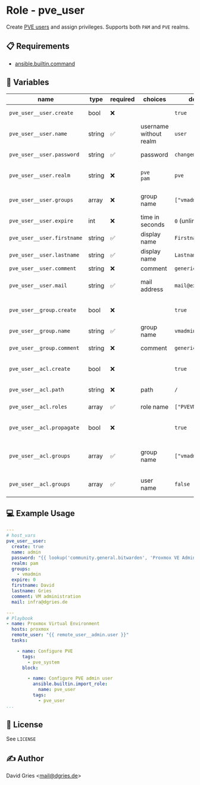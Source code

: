 # Role -  pve_user

Create [PVE users](https://pve.proxmox.com/pve-docs/chapter-pveum.html) and assign privileges. Supports both `PAM` and `PVE` realms.

## 📋 Requirements

* [ansible.builtin.command](https://docs.ansible.com/ansible/latest/collections/ansible/builtin/command_module.html)

## 🧩 Variables

| name                                     | type   | required | choices                | default            | description                              |
| ---------------------------------------- | ------ | -------- | ---------------------- | ------------------ | ---------------------------------------- |
| `pve_user__user.create`    | bool   | ❌       |                        | `true`             | create user if it doesn't exist          |
| `pve_user__user.name`      | string | ✅       | username without realm | `user`             | name of the user                         |
| `pve_user__user.password`  | string | ✅       | password               | `changeme`         | password of the user                     |
| `pve_user__user.realm`     | string | ❌       | `pve`<br>`pam`         | `pve`              | PVE realm (use PAM for CLI user)         |
| `pve_user__user.groups`    | array  | ❌       | group name             | `["vmadmin"]`      | assign (existing) group                  |
| `pve_user__user.expire`    | int    | ❌       | time in seconds        | `0` (unlimited)    | time since epoch                         |
| `pve_user__user.firstname` | string | ✅       | display name           | `Firstname`        | display name of the user                 |
| `pve_user__user.lastname`  | string | ✅       | display name           | `Lastname`         | display name of the user                 |
| `pve_user__user.comment`   | string | ❌       | comment                | `generic user`     | user comment                             |
| `pve_user__user.mail`      | string | ✅       | mail address           | `mail@example.com` | e-mail address of the user               |
| `pve_user__group.create`   | bool   | ❌       |                        | `true`             | create group if it doesn't exist         |
| `pve_user__group.name`     | string | ✅       | group name             | `vmadmin`          | name of the group                        |
| `pve_user__group.comment`  | string | ❌       | comment                | `generic user`     | group comment                            |
| `pve_user__acl.create`     | bool   | ❌       |                        | `true`             | create ACL binding if it doesn't exist   |
| `pve_user__acl.path`       | string | ❌       | path                   | `/`                | allow access to that path                |
| `pve_user__acl.roles`      | array  | ✅       | role name              | `["PVEVMAdmin"]`   | role assigned to ACL                     |
| `pve_user__acl.propagate`  | bool   | ❌       |                        | `true`             | permission propagation (inheritance)     |
| `pve_user__acl.groups`     | array  | ✅       | group name             | `["vmadmin"]`      | group assigned to ACL (`false` for none) |
| `pve_user__acl.groups`     | array  | ✅       | user name              | `false`            | usersassigned to ACL (`false` for none)  |

## 💻 Example Usage

```yaml
---
# host_vars
pve_user__user:
  create: true
  name: admin
  password: "{{ lookup('community.general.bitwarden', 'Proxmox VE Admin', field='password')[0] }}"
  realm: pam
  groups:
    - vmadmin
  expire: 0
  firstname: David
  lastname: Gries
  comment: VM administration
  mail: infra@dgries.de

---
# Playbook
- name: Proxmox Virtual Environment
  hosts: proxmox
  remote_user: "{{ remote_user__admin.user }}"
  tasks:

    - name: Configure PVE
      tags:
        - pve_system
      block:

        - name: Configure PVE admin user
          ansible.builtin.import_role:
            name: pve_user
          tags:
            - pve_user
...
```

## 📜 License

See `LICENSE`

## ✍️ Author

David Gries <<mail@dgries.de>>
